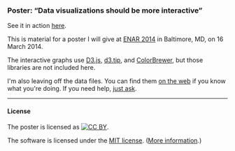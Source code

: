 ### Poster: &ldquo;Data visualizations should be more interactive&rdquo;

See it in action
[here](http://www.biostat.wisc.edu/~kbroman/posters/ENAR2014).

This is material for a poster I will give at
[ENAR 2014](http://www.enar.org/meetings2014) in Baltimore, MD, on 16
March 2014.

The interactive graphs use [D3.js](http://d3js.org),
[d3.tip](http://github.com/Caged/d3-tip), and
[ColorBrewer](http://colorbrewer2.org), but those libraries are not
included here.

I'm also leaving off the data files. You can find them
[on the web](http://www.biostat.wisc.edu/~kbroman/posters/ENAR2014) if
you know what you're doing. If you need help,
[just ask](http://twitter.com/kwbroman).

---

#### License

The poster is licensed as
[![CC BY](http://i.creativecommons.org/l/by/3.0/88x31.png)](http://creativecommons.org/licenses/by/3.0/).

The software is licensed under the [MIT license](LICENSE). ([More information](http://en.wikipedia.org/wiki/MIT_License).)

